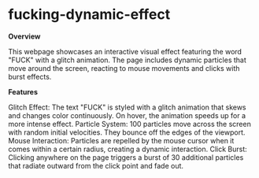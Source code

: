 # fucking-dynamic-effect
**Overview**

This webpage showcases an interactive visual effect featuring the word "FUCK" with a glitch animation. The page includes dynamic particles that move around the screen, reacting to mouse movements and clicks with burst effects.

**Features**

Glitch Effect: The text "FUCK" is styled with a glitch animation that skews and changes color continuously. On hover, the animation speeds up for a more intense effect.
Particle System: 100 particles move across the screen with random initial velocities. They bounce off the edges of the viewport.
Mouse Interaction: Particles are repelled by the mouse cursor when it comes within a certain radius, creating a dynamic interaction.
Click Burst: Clicking anywhere on the page triggers a burst of 30 additional particles that radiate outward from the click point and fade out.
